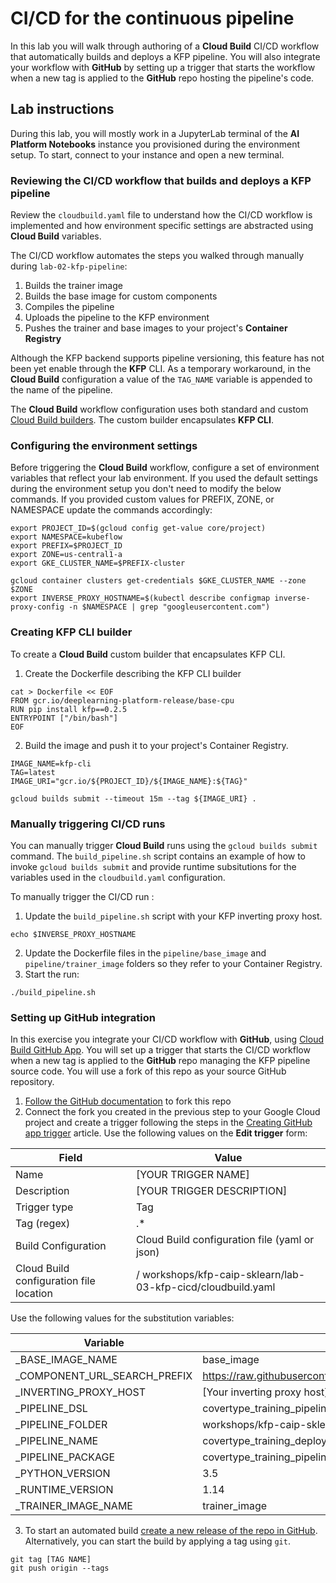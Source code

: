 # CI/CD for the continuous pipeline

In this lab you will walk through authoring of a **Cloud Build** CI/CD workflow that automatically builds and deploys a KFP pipeline. You will also integrate your workflow with **GitHub** by setting up a trigger that starts the  workflow when a new tag is applied to the **GitHub** repo hosting the pipeline's code.

## Lab instructions

During this lab, you will mostly work in a JupyterLab terminal of the **AI Platform Notebooks** instance you provisioned during the environment setup. To start, connect to your instance and open a new terminal.

###  Reviewing the CI/CD workflow that builds and deploys a KFP  pipeline

Review the `cloudbuild.yaml` file to understand how the CI/CD workflow is implemented and how environment specific settings are abstracted using **Cloud Build** variables.

The CI/CD workflow automates the steps you walked through manually during `lab-02-kfp-pipeline`:
1. Builds the trainer image
1. Builds the base image for custom components
1. Compiles the pipeline
1. Uploads the pipeline to the KFP environment
1. Pushes the trainer and base images to your project's **Container Registry**

Although the KFP backend supports pipeline versioning, this feature has not been yet enable through the **KFP** CLI. As a temporary workaround, in the **Cloud Build** configuration a value of the `TAG_NAME` variable is appended to the name of the pipeline. 

The **Cloud Build** workflow configuration uses both standard and custom [Cloud Build builders](https://cloud.google.com/cloud-build/docs/cloud-builders). The custom builder encapsulates **KFP CLI**. 

### Configuring the environment settings

Before triggering the **Cloud Build** workflow, configure a set of environment variables that reflect your lab environment. If you used the default settings during the environment setup you don't need to modify the below commands. If you provided custom values for PREFIX, ZONE, or NAMESPACE update the commands accordingly:

```
export PROJECT_ID=$(gcloud config get-value core/project)
export NAMESPACE=kubeflow
export PREFIX=$PROJECT_ID
export ZONE=us-central1-a
export GKE_CLUSTER_NAME=$PREFIX-cluster

gcloud container clusters get-credentials $GKE_CLUSTER_NAME --zone $ZONE
export INVERSE_PROXY_HOSTNAME=$(kubectl describe configmap inverse-proxy-config -n $NAMESPACE | grep "googleusercontent.com")

```


### Creating KFP CLI builder

To create a **Cloud Build** custom builder that encapsulates KFP CLI.

1. Create the Dockerfile describing the KFP CLI builder
```
cat > Dockerfile << EOF
FROM gcr.io/deeplearning-platform-release/base-cpu
RUN pip install kfp==0.2.5
ENTRYPOINT ["/bin/bash"]
EOF
```

2. Build the image and push it to your project's Container Registry. 
```
IMAGE_NAME=kfp-cli
TAG=latest
IMAGE_URI="gcr.io/${PROJECT_ID}/${IMAGE_NAME}:${TAG}"

gcloud builds submit --timeout 15m --tag ${IMAGE_URI} .
```

### Manually triggering CI/CD runs
You can manually trigger **Cloud Build** runs using the `gcloud builds submit` command. The `build_pipeline.sh` script contains an example of how to invoke `gcloud builds submit` and provide runtime subsitutions for the variables used in the `cloudbuild.yaml` configuration.


To manually trigger the CI/CD run :

1. Update the `build_pipeline.sh` script  with your KFP inverting proxy host. 
```
echo $INVERSE_PROXY_HOSTNAME
```
2. Update the Dockerfile files in the  `pipeline/base_image` and `pipeline/trainer_image` folders so they refer to your Container Registry.
3. Start the run:
```
./build_pipeline.sh
```
### Setting up GitHub integration
In this exercise you integrate your CI/CD workflow with **GitHub**, using [Cloud Build GitHub App](https://github.com/marketplace/google-cloud-build). 
You will set up a trigger that starts the CI/CD workflow when a new tag is applied to the **GitHub** repo managing the KFP pipeline source code. You will use a fork of this repo as your source GitHub repository.

1. [Follow the GitHub documentation](https://help.github.com/en/github/getting-started-with-github/fork-a-repo) to fork this repo
2. Connect the fork you created in the previous step to your Google Cloud project and create a trigger following the steps in the [Creating GitHub app trigger](https://cloud.google.com/cloud-build/docs/create-github-app-triggers) article. Use the following values on the **Edit trigger** form:

|Field|Value|
|-----|-----|
|Name|[YOUR TRIGGER NAME]|
|Description|[YOUR TRIGGER DESCRIPTION]|
|Trigger type| Tag|
|Tag (regex)|.\*|
|Build Configuration|Cloud Build configuration file (yaml or json)|
|Cloud Build configuration file location|/ workshops/kfp-caip-sklearn/lab-03-kfp-cicd/cloudbuild.yaml|


Use the following values for the substitution variables:

|Variable|Value|
|--------|-----|
|_BASE_IMAGE_NAME|base_image|
|_COMPONENT_URL_SEARCH_PREFIX|https://raw.githubusercontent.com/kubeflow/pipelines/0.2.4/components/gcp/|
|_INVERTING_PROXY_HOST|[Your inverting proxy host]|
|_PIPELINE_DSL|covertype_training_pipeline.py|
|_PIPELINE_FOLDER|workshops/kfp-caip-sklearn/lab-03-kfp-cicd/pipeline|
|_PIPELINE_NAME|covertype_training_deployment|
|_PIPELINE_PACKAGE|covertype_training_pipeline.yaml|
|_PYTHON_VERSION|3.5|
|_RUNTIME_VERSION|1.14|
|_TRAINER_IMAGE_NAME|trainer_image|


3. To start an automated build [create a new release of the repo in GitHub](https://help.github.com/en/github/administering-a-repository/creating-releases). Alternatively, you can start the build by applying a tag using `git`. 
```
git tag [TAG NAME]
git push origin --tags
```


